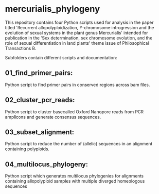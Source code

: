 # mercurialis_phylogeny
This repository contains four Python scripts used for analysis in the paper titled 'Recurrent allopolyploidization, Y-chromosome introgression and the evolution of sexual systems in the plant genus Mercurialis' intended for publication in the 'Sex determination, sex chromosome evolution, and the role of sexual differentiation in land plants' theme issue of Philosophical Transactions B.

Subfolders contain different scripts and documentation:

## 01_find_primer_pairs:

Python script to find primer pairs in conserved regions across bam files.
  
## 02_cluster_pcr_reads:

Python script to cluster basecalled Oxford Nanopore reads from PCR amplicons and generate consensus sequences.

## 03_subset_alignment:

Python script to reduce the number of (allelic) sequences in an alignment containing polyploids.

## 04_multilocus_phylogeny:

Python script which generates multilocus phylogenies for alignments containing allopolyploid samples with multiple diverged homeologous sequences

